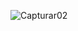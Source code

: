 ![Capturar02](https://github.com/Guimollmann/Reconhecimento-Facial-e-transforma-o-de-imagens-em-Dados-no-Azure-ML/assets/116759832/a79ae1c6-a2d8-4da8-aeef-6d4b346db6e7)
